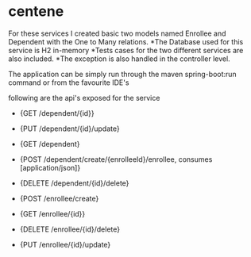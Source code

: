 # centene
For these services I created basic two models named Enrollee and Dependent with the One to Many relations.
*The Database used for this service is H2 in-memory
*Tests cases for the two different services are also included. 
*The exception is also handled in the controller level.

The application can be simply run through the maven spring-boot:run command or from the favourite IDE's

following are the api's exposed for the service

* {GET /dependent/{id}}
* {PUT /dependent/{id}/update}
* {GET /dependent}
* {POST /dependent/create/{enrolleeId}/enrollee, consumes [application/json]}
* {DELETE /dependent/{id}/delete}


* {POST /enrollee/create}
* {GET /enrollee/{id}}
* {DELETE /enrollee/{id}/delete}
* {PUT /enrollee/{id}/update}

